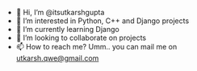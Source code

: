- 👋 Hi, I’m @itsutkarshgupta
- 👀 I’m interested in Python, C++ and Django projects
- 🌱 I’m currently learning Django
- 💞️ I’m looking to collaborate on projects  
- 📫 How to reach me?
     Umm.. you can mail me on utkarsh.qwe@gmail.com

<!---
itsutkarshgupta/itsutkarshgupta is a ✨ special ✨ repository because its `README.md` (this file) appears on your GitHub profile.
You can click the Preview link to take a look at your changes.
--->
